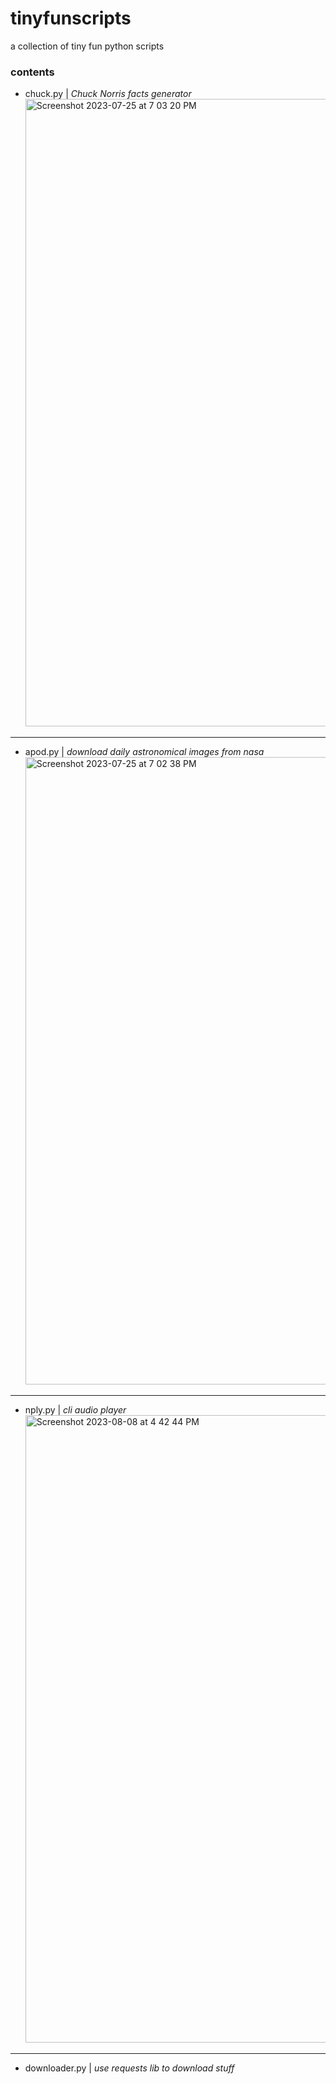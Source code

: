 # tinyfunscripts
a collection of tiny fun python scripts

### contents
- chuck.py | *Chuck Norris facts generator*
  <img width="1004" alt="Screenshot 2023-07-25 at 7 03 20 PM" src="https://github.com/YamatoSusumu/tinyfunscripts/assets/140510316/cb588e23-1045-46db-87d4-74e481c06531">
---
- apod.py  | *download daily astronomical images from nasa*
  <img width="1004" alt="Screenshot 2023-07-25 at 7 02 38 PM" src="https://github.com/YamatoSusumu/tinyfunscripts/assets/140510316/633a8571-b3e2-4dc1-a087-0398ee94bef8">
---
- nply.py  | *cli audio player*
  <img width="1004" alt="Screenshot 2023-08-08 at 4 42 44 PM" src="https://github.com/YamatoSusumu/tinyfunscripts/assets/140510316/85d813d4-52a4-43f7-a58c-d68ed402870d">
---
- downloader.py | *use requests lib to download stuff*
